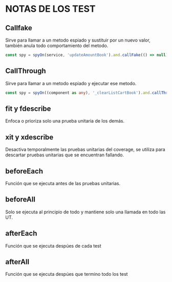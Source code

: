 # NOTAS DE LOS TEST

## Callfake

Sirve para llamar a un metodo espiado y sustituir por un nuevo valor, también anula todo comportamiento del metodo.

```typescript
const spy = spyOn(service, 'updateAmountBook').and.callFake(() => null);
```

## CallThrough

Sirve para llamar a un metodo espiado y ejecutar ese metodo.

```typescript
const spy = spyOn((component as any), '_clearListCartBook').and.callThrough();
```

## fit y fdescribe

Enfoca o prioriza solo una prueba unitaria de los demás.

## xit y xdescribe

Desactiva temporalmente las pruebas unitarias del coverage, se utiliza para descartar pruebas unitarias que se encuentran fallando.

## beforeEach

Función que se ejecuta antes de las pruebas unitarias.

## beforeAll

Solo se ejecuta al principio de todo y mantiene solo una llamada en todo las UT.

## afterEach

Función que se ejecuta despúes de cada test

## afterAll

Función que se ejecuta despúes que termino todo los test
